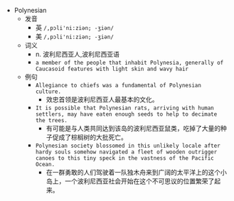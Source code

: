 - Polynesian
  - 发音
    - 英 `/,pɔli'ni:ziən; -ʒiən/`
    - 美 `/,pɔli'ni:ziən; -ʒiən/`
  - 词义
    - n. 波利尼西亚人,波利尼西亚语
    - `a member of the people that inhabit Polynesia, generally of Caucasoid features with light skin and wavy hair `
  - 例句
    - `Allegiance to chiefs was a fundamental of Polynesian culture.`
      - 效忠首领是波利尼西亚人最基本的文化。
    - `It is possible that Polynesian rats, arriving with human settlers, may have eaten enough seeds to help to decimate the trees.`
      - 有可能是与人类共同达到该岛的波利尼西亚鼠类，吃掉了大量的种子促成了棕榈树的大批死亡。
    - `Polynesian society blossomed in this unlikely locale after hardy souls somehow navigated a fleet of wooden outrigger canoes to this tiny speck in the vastness of the Pacific Ocean.`
      - 在一群勇敢的人们驾驶着一队独木舟来到广阔的太平洋上的这个小岛上，一个波利尼西亚社会开始在这个不可思议的位置繁荣了起来。

